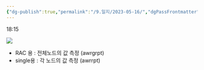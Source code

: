 ```yaml
---
{"dg-publish":true,"permalink":"/9.일지/2023-05-16/","dgPassFrontmatter":true}
---
```



18:15

![](https://i.imgur.com/K2pjYLo.png)

- RAC 용 : 전체노드의 값 측정 (awrgrpt)
- single용 : 각 노드의 값 측정 (awrrpt)